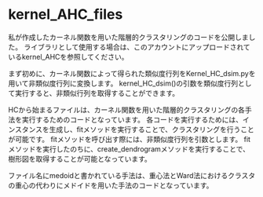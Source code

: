 # kernel_AHC_files
私が作成したカーネル関数を用いた階層的クラスタリングのコードを公開しました。
ライブラリとして使用する場合は、このアカウントにアップロードされているkernel_AHCを参照してください。

まず初めに、カーネル関数によって得られた類似度行列をKernel_HC_dsim.pyを用いて非類似度行列に変換します。
kernel_HC_dsim()の引数を類似度行列として実行すると、非類似行列を取得することができます。

HCから始まるファイルは、カーネル関数を用いた階層的クラスタリングの各手法を実行するためのコードとなっています。
各コードを実行するためには、インスタンスを生成し、fitメソッドを実行することで、クラスタリングを行うことが可能です。
fitメソッドを呼び出す際には、非類似度行列を引数とします。
fitメソッドを実行したのちに、create_dendrogramメソッドを実行することで、樹形図を取得することが可能となっています。

ファイル名にmedoidと書かれている手法は、重心法とWard法におけるクラスタの重心の代わりにメドイドを用いた手法のコードとなっています。
